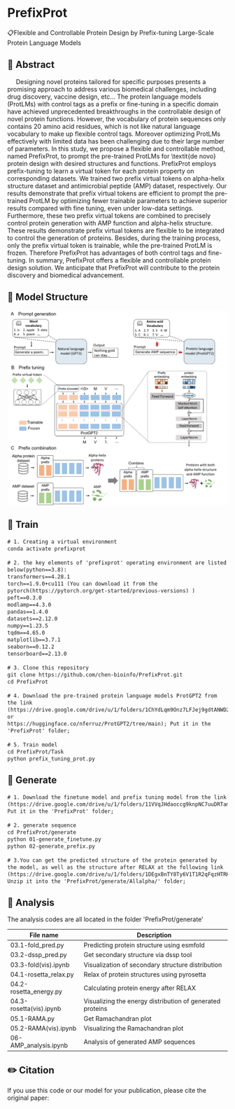 # PrefixProt
📋Flexible and Controllable Protein Design by Prefix-tuning Large-Scale Protein Language Models

## 📘 Abstract
&nbsp;&nbsp;&nbsp;&nbsp; Designing novel proteins tailored for specific purposes presents a promising approach to address various biomedical challenges, including drug discovery, vaccine design, etc... The protein language models (ProtLMs) with control tags as a prefix or fine-tuning in a specific domain have achieved unprecedented breakthroughs in the controllable design of novel protein functions. However, the vocabulary of protein sequences only contains 20 amino acid residues, which is not like natural language vocabulary to make up flexible control tags. Moreover optimizing ProtLMs effectively with limited data has been challenging due to their large number of parameters. In this study, we propose a flexible and controllable method, named PrefixProt, to prompt the pre-trained ProtLMs for \textit{de novo} protein design with desired structures and functions. PrefixProt employs prefix-tuning to learn a virtual token for each protein property on corresponding datasets. We trained two prefix virtual tokens on alpha-helix structure dataset and antimicrobial peptide (AMP) dataset, respectively. Our results demonstrate that prefix virtual tokens are efficient to prompt the pre-trained ProtLM by optimizing fewer trainable parameters to achieve superior results compared with fine tuning, even under low-data settings. Furthermore, these two prefix virtual tokens are combined to precisely control protein generation with AMP function and alpha-helix structure. These results demonstrate prefix virtual tokens are flexible to be integrated to control the generation of proteins. Besides, during the training process, only the prefix virtual token is trainable, while the pre-trained ProtLM is frozen. Therefore PrefixProt has advantages of both control tags and fine-tuning. In summary, PrefixProt offers a flexible and controllable protein design solution. We anticipate that PrefixProt will contribute to the protein discovery and biomedical advancement.

## 🧬 Model Structure
<div align=center><img src=img/framework1.png></div>

## 🚀 Train
```
# 1. Creating a virtual environment
conda activate prefixprot

# 2. the key elements of 'prefixprot' operating environment are listed below(python==3.8):
transformers==4.28.1
torch==1.9.0+cu111 (You can download it from the pytorch(https://pytorch.org/get-started/previous-versions) )
peft==0.3.0
modlamp==4.3.0
pandas==1.4.0
datasets==2.12.0
numpy==1.23.5
tqdm==4.65.0
matplotlib==3.7.1
seaborn==0.12.2
tensorboard==2.13.0

# 3. Clone this repository
git clone https://github.com/chen-bioinfo/PrefixProt.git
cd PrefixProt

# 4. Download the pre-trained protein language models ProtGPT2 from the link (https://drive.google.com/drive/u/1/folders/1ChYdLqm9Onz7LFJej9gdtANWD2o9MvSn or 
https://huggingface.co/nferruz/ProtGPT2/tree/main); Put it in the 'PrefixProt' folder;

# 5. Train model
cd PrefixProt/Task
python prefix_tuning_prot.py
```

## 🚀 Generate
```
# 1. Download the finetune model and prefix tuning model from the link (https://drive.google.com/drive/u/1/folders/11VVqJHdaoccg9knpNC7uuDRTamxLwpyK); 
Put it in the 'PrefixProt' folder;

# 2. generate sequence
cd PrefixProt/generate
python 01-generate_finetune.py 
python 02-generate_prefix.py

# 3.You can get the predicted structure of the protein generated by the model, as well as the structure after RELAX at the following link 
(https://drive.google.com/drive/u/1/folders/1DEgxBnTY8Ty6V1T1R2qFqzHTRK1Qr3FO); 
Unzip it into the 'PrefixProt/generate/Allalpha/' folder;
```

## 🧐 Analysis
The analysis codes are all located in the folder 'PrefixProt/generate'

| File name | Description |
| ----------- | ----------- |
| 03.1-fold_pred.py      | Predicting protein structure using esmfold       |
| 03.2-dssp_pred.py   | Get secondary structure via dssp tool        |
| 03.3-fold(vis).ipynb     | Visualization of secondary structure distribution       |
| 04.1-rosetta_relax.py     | Relax of protein structures using pyrosetta       |
| 04.2-rosetta_energy.py   | Calculating protein energy after RELAX        |
| 04.3-rosetta(vis).ipynb   | Visualizing the energy distribution of generated proteins        |
| 05.1-RAMA.py   | Get Ramachandran plot       |
| 05.2-RAMA(vis).ipynb   | Visualizing the Ramachandran plot   |
| 06-AMP_analysis.ipynb   | Analysis of generated AMP sequences  |


## ✏️ Citation
If you use this code or our model for your publication, please cite the original paper:
